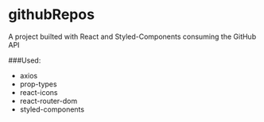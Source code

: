 # githubRepos
A project builted with React and Styled-Components consuming the GitHub API

###Used:
* axios
* prop-types
* react-icons
* react-router-dom
* styled-components
